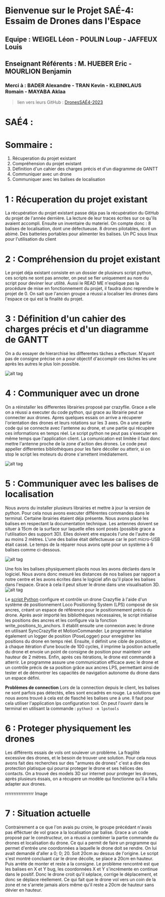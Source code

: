 # Bienvenue sur le Projet SAÉ-4: Essaim de Drones dans l'Espace



## Equipe : WEIGEL Léon - POULIN Loup - JAFFEUX Louis
## Enseignant Référents : M. HUEBER Eric - MOURLION Benjamin

### Merci à : BADER Alexandre - TRAN Kevin - KLEINKLAUS Romain - MAYABA Aklaa
> lien vers leurs GitHub : [DronesSAÉ4-2023](https://github.com/arduilex/SAE4_drone?tab=readme-ov-file)

# **SAÉ4 :**

# Sommaire :
1. Récuperation du projet existant
2. Compréhension du projet existant
3. Définition d'un cahier des charges précis et d'un diagramme de GANTT
4. Communiquer avec un drone
5. Communiquer avec les balises de localisation


# **1 : Récuperation du projet existant**
  La récupération du projet existant passe déja pas la récupération du GitHub du projet de l'année dernière. La lecture de leur traces écrites sur ce qu'ils avaient accompli. Ensuite un inventaire du materiel. On compte donc :
  8 balises de localisation, dont une défectueuse. 
  8 drones pilotables, dont un abimé.
  Des batteries portables pour alimenter les balises.
  Un PC sous linux pour l'utilisation du client

# **2 : Compréhension du projet existant**
  Le projet déja existant consiste en un dossier de plusieurs script python, ces scripts ne sont pas annoter, on peut se fier uniquement au nom du script pour deviner leur utilité.
  Aussi le READ ME n'explique pas la procédure de mise en fonctionnement du projet, il faudra donc reprendre le projet de 0. On sait que l'ancien groupe a réussi a localiser les drones dans l'espace ce qui est la finalité du projet.

# **3 : Définition d'un cahier des charges précis et d'un diagramme de GANTT**
  On a du essayer de hierarchisé les differentes tâches a effectuer. N'ayant pas de consigne précise on a pour objectif d'accomplir ces tâches les une après les autres le plus loin possible.
  
![alt tag](https://github.com/SAE3L/DroneSAE4/blob/main/Organisation/Gantt.PNG)

# **4 : Communiquer avec un drone**
  On a réinstaller les differentes librairies proposé par crazyflie. Grace a elle on a réussi a executer du code python, qui grace au librairie peut se connecter aux drones. Apres quelques essais on arrive a récuperer l'orientation des drones et leurs rotations sur les 3 axes. On a une partie code qui se connecte avec l'antenne au drone, et une partie qui récupère ces informations en temps réel. Le script python ne peut pas s'executer en même temps que l'application client. La comunication est limitée il faut donc mettre l'antenne proche de la zone d'action des drones. Le code peut appeller differentes bibliothèques pour les faire décoller ou atterir, si on stop le script les moteurs du drone s'arrettent imédiatement.

![alt tag](https://github.com/arduilex/SAE4_drone/blob/main/images/overview_clientsoftware.jpg?raw=true)

# **5 : Communiquer avec les balises de localisation**
  Nous avons du installer plusieurs librairies et mettre à jour la version de python. Pour cela nous avons executer différentes commandes dans le terminal. Certaine ibrairies étaient déja présente.
  Nous avons placé les balises en respectant la documentation technique. Les antennes doivent se situer à 15cm de la surface sur laquelle elles sont posés (possible grace a l'utilisation des support 3D). Elles doivent etre espacés l'une de l'autre de au moins 2 mètres.
  L'une des balise était défectueuse car le port micro-USB était cassé. Le temps de la réparer nous avons opté pour un système à 6 balises comme ci-dessous.
  
  ![alt tag](https://github.com/SAE3L/DroneSAE4/blob/main/Image/loco_ref_system_6_anchors.png)

  Une fois les balises physiquement placés nous les avons déclarés dans le logiciel. Nous avons donc mesuré les distances de nos balises par rapport a notre centre et les avons écrites dans le logiciel afin qu'il place les balises dans l'espace. Grace à cela il peut situer le drone  dans une visualisation 3D. 
![alt tag](https://github.com/SAE3L/DroneSAE4/blob/main/Image/Capture%20d%E2%80%99%C3%A9cran%20du%202024-06-13%2009-17-30.png)

Le [script Python](https://github.com/SAE3L/DroneSAE4/blob/main/code%20position%20drone) configure et contrôle un drone Crazyflie à l'aide d'un système de positionnement Loco Positioning System (LPS) composé de six ancres, créant un espace de référence pour le positionnement précis du drone. Après avoir importé les bibliothèques nécessaires, le script initialise les positions des ancres et les configure via la fonction write_positions_to_anchors. Il établit ensuite une connexion avec le drone en utilisant SyncCrazyflie et MotionCommander. Le programme initialise également un logger de position (PoseLogger) pour enregistrer les positions du drone en temps réel. Ensuite, il définit une cible de position et, à chaque itération d'une boucle de 100 cycles, il imprime la position actuelle du drone et envoie un point de consigne de position pour maintenir une hauteur de 2 mètres. Enfin, après ces itérations, le drone est commandé à atterrir. Le programme assure une communication efficace avec le drone et un contrôle précis de sa position grâce aux ancres LPS, permettant ainsi de tester et de démontrer les capacités de navigation autonome du drone dans un espace défini.

**Problèmes de connection**
Lors de la connection depuis le client, les balises ne sont parfois pas détectés, elles sont encadrés en rouge. La solutions que nous avons trouvé à cela est de flasché les balises une à une. Il faut pour cela utiliser l'application lps configuration tool. On peut l'ouvrir dans le terminal en utilisant la commande : 
```python3 -m lpstools```


# **6 : Proteger physiquement les drones**
  Les différents essais de vols ont soulever un problème. La fragilité excessive des drones, et le besoin de trouver une solution. Pour cela nous avons fait des recherches sur des "armures de drones" c'est a dire des protection platisque qui pourrai proteger le drone et ses hélices des contacts. On a trouvé des models 3D sur internet pour proteger les drones, après plusieurs éssais, on a récupere un modèle qui fonctionne qu'il a fallu adapter aux drones.

 rrrrrrrrrrrrrrrrr Image


# **7 : Situation actuelle**
  Contrairement a ce que l'on avais pu croire, le groupe précédant n'avais pas éfféctuer de vol grace a la localisation par balise. Grace a un code proposé par le constructeur, on a réussi a combiner la partie commande du drones et localisation du drone. Ce qui a permit de faire un programme qui permet d'entrée une coordonnées a laquelle le drone doit se rendre. On lui avait demandé d'aller a 0; 0; 20. Soit 20cm au dessus de l'origine. Le script s'est montré concluant car le drone décolle, se place a 20cm en hauteur. Puis arrète de monter et reste a la consigne. Le problème rencontré est que les balises en X et Y bug, les coordonnées X et Y s'incrémente en continue dans le positif. Donc le drone croit qu'il séplace, corrige le déplacement, et donc se déplace réellement. Ce qui fait que le drone vol vers un coin de la zone et ne s'arrete jamais alors même qu'il reste a 20cm de hauteur sans dévier en hauteur.
